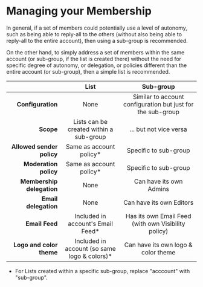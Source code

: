 # Managing your Membership

<span id="gv-2members-31membersListsVsGroups"></span>


In general, if a set of members could potentially use a level of
autonomy, such as being able to reply-all to the others (without also
being able to reply-all to the entire account), then using a sub-group
is recommended.


On the other hand, to simply address a set of members within the same
account (or sub-group, if the list is created there) without the need
for specific degree of autonomy, or delegation, or policies different
than the entire account (or sub-group), then a simple list is
recommended.


|                       |                     List                     |                      Sub-group                      |
|---------------------:|:--------------------------------------------:|:---------------------------------------------------:|
| **Configuration**         | None                                         | Similar to account configuration but just for the sub-group |
| **Scope**                 | Lists can be created within a sub-group      | ... but not vice versa                              |
| **Allowed sender policy** | Same as account policy*                      | Specific to sub-group                               |
| **Moderation policy**     | Same as account policy*                      | Specific to sub-group                               |
| **Membership delegation** | None                                         | Can have its own Admins                             |
| **Email delegation**      | None                                         | Can have its own Editors                            |
| **Email Feed**            | Included in account's Email Feed*            | Has its own Email Feed (with own Visibility policy) |
| **Logo and color theme**  | Included in account (so same logo & colors)* | Can have its own logo & color theme                 |



* For Lists created within a specific sub-group, replace "acccount"
  with "sub-group".


